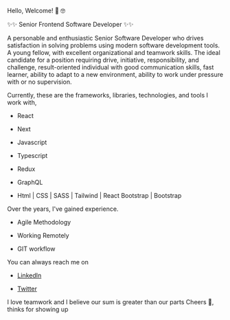 Hello, Welcome! 👋 🤓

✨✨ Senior Frontend Software Developer ✨✨

A personable and enthusiastic Senior Software Developer who drives satisfaction in solving problems using modern software development tools. A young fellow, with excellent organizational and teamwork skills. The ideal candidate for a position requiring drive, initiative, responsibility, and challenge, result-oriented individual with good communication skills, fast learner, ability to adapt to a new environment, ability to work under pressure with or no supervision.


Currently, these are the frameworks, libraries, technologies, and tools I work with,


- React

- Next

- Javascript

- Typescript

- Redux

- GraphQL


- Html | CSS | SASS | Tailwind | React Bootstrap | Bootstrap 





Over the years, I've gained experience.

- Agile Methodology

- Working Remotely

- GIT workflow


You can always reach me on

- [LinkedIn](https://www.linkedin.com/in/babatunde-atijosan-b12849230/)

- [Twitter](https://twitter.com/ATIJOSANWORKS)





I love teamwork and I believe our sum is greater than our parts
Cheers 🥂, thinks for showing up
